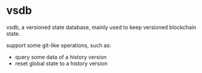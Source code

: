 # vsdb

vsdb, a versioned state database, mainly used to keep versioned blockchain state.

support some git-like operations, such as:
- query some data of a history version
- reset global state to a history version

